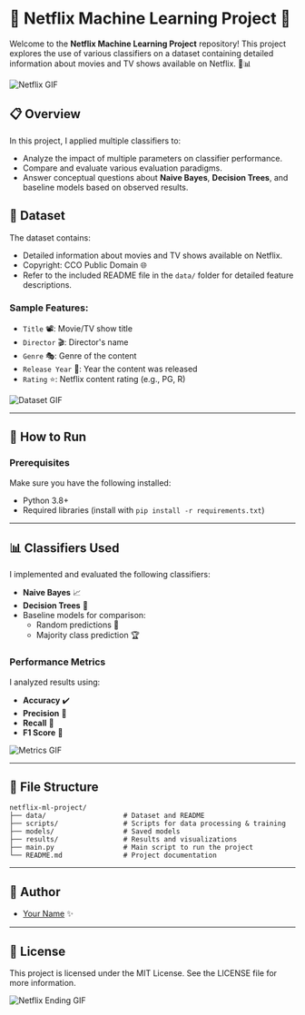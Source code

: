 # 🎥 Netflix Machine Learning Project 🍿

Welcome to the **Netflix Machine Learning Project** repository! This project explores the use of various classifiers on a dataset containing detailed information about movies and TV shows available on Netflix. 🧠📊

![Netflix GIF](https://media.giphy.com/media/3o7abKhOpu0NwenH3O/giphy.gif)

## 📋 Overview

In this project, I applied multiple classifiers to:
- Analyze the impact of multiple parameters on classifier performance.
- Compare and evaluate various evaluation paradigms.
- Answer conceptual questions about **Naive Bayes**, **Decision Trees**, and baseline models based on observed results.

## 📁 Dataset

The dataset contains:
- Detailed information about movies and TV shows available on Netflix.
- Copyright: CCO Public Domain 🌐
- Refer to the included README file in the `data/` folder for detailed feature descriptions.

### Sample Features:
- `Title` 📽️: Movie/TV show title
- `Director` 🎬: Director's name
- `Genre` 🎭: Genre of the content
- `Release Year` 📅: Year the content was released
- `Rating` ⭐: Netflix content rating (e.g., PG, R)

![Dataset GIF](https://media.giphy.com/media/26gJyNHVEXqZVf7o4/giphy.gif)

---

## 🚀 How to Run

### Prerequisites
Make sure you have the following installed:
- Python 3.8+
- Required libraries (install with `pip install -r requirements.txt`)

---

## 📊 Classifiers Used

I implemented and evaluated the following classifiers:
- **Naive Bayes** 📈
- **Decision Trees** 🌳
- Baseline models for comparison:
  - Random predictions 🎲
  - Majority class prediction 🏆

### Performance Metrics
I analyzed results using:
- **Accuracy** ✔️
- **Precision** 🎯
- **Recall** 🔄
- **F1 Score** 📏

![Metrics GIF](https://media.giphy.com/media/xT8qBuhwqP0WiJqdyo/giphy.gif)

---

## 📂 File Structure
```
netflix-ml-project/
├── data/                   # Dataset and README
├── scripts/                # Scripts for data processing & training
├── models/                 # Saved models
├── results/                # Results and visualizations
├── main.py                 # Main script to run the project
└── README.md               # Project documentation
```

---

## 🙌 Author

- [Your Name](https://github.com/yourusername) ✨

---

## 📜 License
This project is licensed under the MIT License. See the LICENSE file for more information.

![Netflix Ending GIF](https://media.giphy.com/media/5xtDarDFiY3vXg8kou6/giphy.gif)
